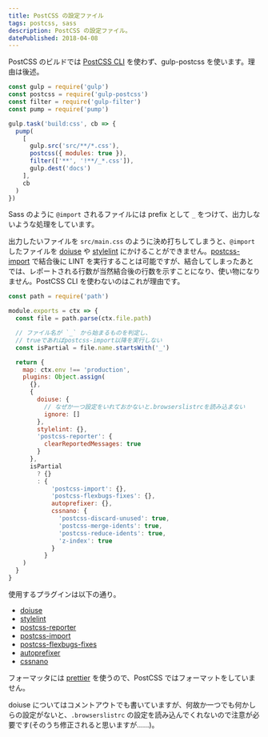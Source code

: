 ```yaml
---
title: PostCSS の設定ファイル
tags: postcss, sass
description: PostCSS の設定ファイル。
datePublished: 2018-04-08
---
```


PostCSS のビルドでは [PostCSS CLI](https://github.com/postcss/postcss-cli) を使わず、gulp-postcss を使います。理由は後述。

```gulpfile.js
const gulp = require('gulp')
const postcss = require('gulp-postcss')
const filter = require('gulp-filter')
const pump = require('pump')

gulp.task('build:css', cb => {
  pump(
    [
      gulp.src('src/**/*.css'),
      postcss({ modules: true }),
      filter(['**', '!**/_*.css']),
      gulp.dest('docs')
    ],
    cb
  )
})
```

Sass のように `@import` されるファイルには prefix として `_` をつけて、出力しないような処理をしています。

出力したいファイルを `src/main.css` のように決め打ちしてしまうと、`@import` したファイルを [doiuse](https://github.com/anandthakker/doiuse) や [stylelint](https://github.com/stylelint/stylelint) にかけることができません。[postcss-import](https://github.com/postcss/postcss-import) で結合後に LINT を実行することは可能ですが、結合してしまったあとでは、レポートされる行数が当然結合後の行数を示すことになり、使い物になりません。PostCSS CLI を使わないのはこれが理由です。

```.postcssrc.js
const path = require('path')

module.exports = ctx => {
  const file = path.parse(ctx.file.path)

  // ファイル名が `_` から始まるものを判定し、
  // trueであればpostcss-import以降を実行しない
  const isPartial = file.name.startsWith('_')

  return {
    map: ctx.env !== 'production',
    plugins: Object.assign(
      {},
      {
        doiuse: {
          // なぜか一つ設定をいれておかないと.browserslistrcを読み込まない
          ignore: []
        },
        stylelint: {},
        'postcss-reporter': {
          clearReportedMessages: true
        }
      },
      isPartial
        ? {}
        : {
            'postcss-import': {},
            'postcss-flexbugs-fixes': {},
            autoprefixer: {},
            cssnano: {
              'postcss-discard-unused': true,
              'postcss-merge-idents': true,
              'postcss-reduce-idents': true,
              'z-index': true
            }
          }
    )
  }
}
```

使用するプラグインは以下の通り。

* [doiuse](https://github.com/anandthakker/doiuse)
* [stylelint](https://github.com/stylelint/stylelint)
* [postcss-reporter](https://github.com/postcss/postcss-reporter)
* [postcss-import](https://github.com/postcss/postcss-import)
* [postcss-flexbugs-fixes](https://github.com/luisrudge/postcss-flexbugs-fixes)
* [autoprefixer](https://github.com/postcss/autoprefixer)
* [cssnano](http://cssnano.co/)

フォーマッタには [prettier](https://github.com/prettier/prettier) を使うので、PostCSS ではフォーマットをしていません。

doiuse についてはコメントアウトでも書いていますが、何故か一つでも何かしらの設定がないと、`.browserslistrc` の設定を読み込んでくれないので注意が必要です(そのうち修正されると思いますが……)。
